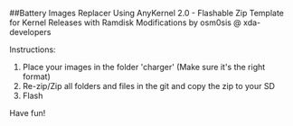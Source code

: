 ##Battery Images Replacer
Using AnyKernel 2.0 - Flashable Zip Template for Kernel Releases with Ramdisk Modifications
by osm0sis @ xda-developers

Instructions:

1. Place your images in the folder 'charger' (Make sure it's the right format)
2. Re-zip/Zip all folders and files in the git and copy the zip to your SD
3. Flash

Have fun!
